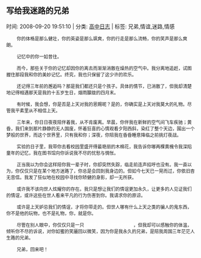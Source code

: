 
<h2>写给我迷路的兄弟</h2>

<span class="time SG_txtc">时间: 2008-09-20 19:51:10 | 分类: [高中日志](./BlogClass_高中日志.md) | 标签: 兄弟,情谊,迷路,情感</span>
<!--
<table>
    <tbody>
        <tr>
            <td>时间: 2008-09-20 19:51:10</td>
            <td>分类: [高中日志](./BlogClass_高中日志.md) </td>
            <td> 标签: 兄弟,情谊,迷路,情感 </td>
        </tr>
    </tbody>
</table>
-->
<div class="articalContent" id="sina_keyword_ad_area2">
<p style="TexT-inDenT: 2em"><font style="FonT-siZe: 12px">你的体格是那么健壮，你的英姿是那么飒爽，你的行走是那么流畅，你的笑声是那么爽朗。</font></p>
<p style="TexT-inDenT: 2em"><font style="FonT-siZe: 12px">记忆中的你一如昔往。</font></p>
<p style="TexT-inDenT: 2em"><font style="FonT-siZe: 12px">而今，那些关于你的记忆却因你的离去而渐渐消散在燥热的空气中。我分离地追赶，试图握住那段我和你的美妙记忆。终究，我也只保留了这少许的欢乐。</font></p>
<p style="TexT-inDenT: 2em"><font style="FonT-siZe: 12px">还记得三年前的邂逅吗？那是我们都还只是个孩子。具体的情节，已消散了，但我却清楚地记得相遇那天是我的十五岁生日，烟雨朦胧的四月末。</font></p>
<p style="TexT-inDenT: 2em"><font style="FonT-siZe: 12px">有时候，我会想，你是否是上天对我的恩赐呢？是的，你确实是上天对我莫大的礼物。尽管我平素里从不相信上天。</font></p>
<p style="TexT-inDenT: 2em"><font style="FonT-siZe: 12px">三年来，你日日夜夜陪伴着我，从不肯废离。早晨，你伴我在新鲜的空气间飞车疾驰；黄昏，我们来到那片静静的无人国度，怀着狂喜的心情观看夕阳西斜，染红了整个天边，围出一个梦般的世界，而这个世界里，只有我和你；深夜，你陪我在昏昏睡意降临之前挑灯夜战。</font></p>
<p style="TexT-inDenT: 2em"><font style="FonT-siZe: 12px">实验的日子里，我带你去看校园里盛开得最艳丽的木棉花，我告诉你哪两棵黄槐令我深陷童年的记忆，我在图书馆向你诉说我不尽的忧愁与惆怅。</font></p>
<p style="TexT-inDenT: 2em"><font style="FonT-siZe: 12px">正当我以为你会这样陪你我一辈子时，你却突然失踪，临走前连声招呼也没有。我一直以为，你仅仅只是在某个地方迷路了，你总是会回到我身边的。但如今七天已一晃而过，你依旧杳无音信。我发了狂似地在校园中寻找你矫健的身影，却一无所获。</font></p>
<p style="TexT-inDenT: 2em"><font style="FonT-siZe: 12px">或许我不该向世人炫耀你的存在。我只是想让我们的情谊更加永久，让更多的人见证我们的情谊，或许这些在世人看来平凡的行为伤害到你。我请求你的原谅。</font></p>
<p style="TexT-inDenT: 2em"><font style="FonT-siZe: 12px">或许是上天妒忌我们的情谊，才将你带走的。但世人哪有什么上天之类的骗人的鬼东西，你不是他的玩物，也不是礼物，你，就是你。</font></p>
<p style="TexT-inDenT: 2em"><font style="FonT-siZe: 12px">尽管在别人眼中，你仅仅只是一只<font color="#FFFFFF">具有金属光泽的冷血铅笔</font>，但我却可以感触你的体温，倾听你不尽的诉说，对你如蜜的笑靥回以微笑，因为你是我永久的兄弟，是陪我周国三年茫茫人生路的兄弟。</font></p>
<p style="TexT-inDenT: 2em"><font style="FonT-siZe: 12px">兄弟，回来吧！</font></p>
</div>
